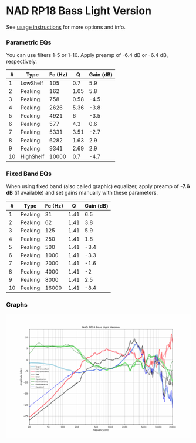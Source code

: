 # NAD RP18 Bass Light Version
See [usage instructions](https://github.com/jaakkopasanen/AutoEq#usage) for more options and info.

### Parametric EQs
You can use filters 1-5 or 1-10. Apply preamp of -6.4 dB or -6.4 dB, respectively.

|   # | Type      |   Fc (Hz) |    Q |   Gain (dB) |
|-----|-----------|-----------|------|-------------|
|   1 | LowShelf  |       105 | 0.7  |         5.9 |
|   2 | Peaking   |       162 | 1.05 |         5.8 |
|   3 | Peaking   |       758 | 0.58 |        -4.5 |
|   4 | Peaking   |      2626 | 5.36 |        -3.8 |
|   5 | Peaking   |      4921 | 6    |        -3.5 |
|   6 | Peaking   |       577 | 4.3  |         0.6 |
|   7 | Peaking   |      5331 | 3.51 |        -2.7 |
|   8 | Peaking   |      6282 | 1.63 |         2.9 |
|   9 | Peaking   |      9341 | 2.69 |         2.9 |
|  10 | HighShelf |     10000 | 0.7  |        -4.7 |

### Fixed Band EQs
When using fixed band (also called graphic) equalizer, apply preamp of **-7.6 dB** (if available) and set gains manually with these parameters.

|   # | Type    |   Fc (Hz) |    Q |   Gain (dB) |
|-----|---------|-----------|------|-------------|
|   1 | Peaking |        31 | 1.41 |         6.5 |
|   2 | Peaking |        62 | 1.41 |         3.8 |
|   3 | Peaking |       125 | 1.41 |         5.9 |
|   4 | Peaking |       250 | 1.41 |         1.8 |
|   5 | Peaking |       500 | 1.41 |        -3.4 |
|   6 | Peaking |      1000 | 1.41 |        -3.3 |
|   7 | Peaking |      2000 | 1.41 |        -1.6 |
|   8 | Peaking |      4000 | 1.41 |        -2   |
|   9 | Peaking |      8000 | 1.41 |         2.5 |
|  10 | Peaking |     16000 | 1.41 |        -8.4 |

### Graphs
![](./NAD%20RP18%20Bass%20Light%20Version.png)
